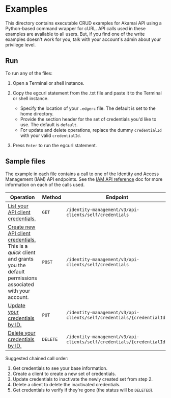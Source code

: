 # Examples

This directory contains executable CRUD examples for Akamai API using a Python-based command wrapper for cURL. API calls used in these examples are available to all users. But, if you find one of the write examples doesn't work for you, talk with your account's admin about your privilege level.

## Run

To run any of the files:

1. Open a Terminal or shell instance.
2. Copy the egcurl statement from the .txt file and paste it to the Terminal or shell instance.
   
   - Specify the location of your `.edgerc` file. The default is set to the home directory.
   - Provide the section header for the set of credentials you'd like to use. The default is `default`.
   - For update and delete operations, replace the dummy `credentialId` with your valid `credentialId`.

3. Press `Enter` to run the egcurl statement.
    
## Sample files

The example in each file contains a call to one of the Identity and Access Management (IAM) API endpoints. See the [IAM API reference](https://techdocs.akamai.com/iam-api/reference/api) doc for more information on each of the calls used.

| Operation | Method | Endpoint |
| --- | --- | --- |
| [List your API client credentials.](/examples/get-credentials.txt) | `GET` | `/identity-management/v3/api-clients/self/credentials`  |
| [Create new API client credentials.](/examples/create-credentials.txt) <br /> This is a *quick* client and grants you the default permissions associated with your account. | `POST` | `/identity-management/v3/api-clients/self/credentials` |
| [Update your credentials by ID.](/examples/update-credentials.txt) | `PUT` | `/identity-management/v3/api-clients/self/credentials/{credentialId}` |
| [Delete your credentials by ID.](/examples/delete-credentials.txt) | `DELETE` | `/identity-management/v3/api-clients/self/credentials/{credentialId}` |

Suggested chained call order:

1. Get credentials to see your base information.
2. Create a client to create a new set of credentials.
3. Update credentials to inactivate the newly created set from step 2.
4. Delete a client to delete the inactivated credentials.
5. Get credentials to verify if they're gone (the status will be `DELETED`).